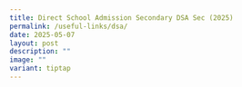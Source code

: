 ```yaml
---
title: Direct School Admission Secondary DSA Sec (2025)
permalink: /useful-links/dsa/
date: 2025-05-07
layout: post
description: ""
image: ""
variant: tiptap
---
```

